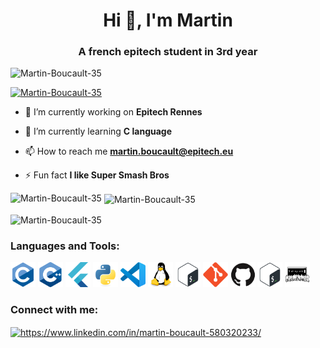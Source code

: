 <h1 align="center">Hi 👋, I'm Martin</h1>
<h3 align="center">A french epitech student in 3rd year</h3>

<p align="left"> <img src="https://komarev.com/ghpvc/?username=Martin-Boucault-35&label=Profile%20views&color=0e75b6&style=flat" alt="Martin-Boucault-35" /> </p>

<p align="left"> <a href="https://github.com/ryo-ma/github-profile-trophy"><img src="https://github-profile-trophy.vercel.app/?username=Martin-Boucault-35" alt="Martin-Boucault-35" /></a> </p>

- 🔭 I’m currently working on **Epitech Rennes**

- 🌱 I’m currently learning **C language**

- 📫 How to reach me **martin.boucault@epitech.eu**

- ⚡ Fun fact **I like Super Smash Bros**


<p><img align="left" src="https://github-readme-stats.vercel.app/api/top-langs?username=Martin-Boucault-35&show_icons=true&locale=en&layout=compact" alt="Martin-Boucault-35" /></p>

<p>&nbsp;<img align="center" src="https://github-readme-stats.vercel.app/api?username=Martin-Boucault-35&show_icons=true&locale=en" alt="Martin-Boucault-35" /></p>

<p><img align="center" src="https://github-readme-streak-stats.herokuapp.com/?user=Martin-Boucault-35&" alt="Martin-Boucault-35" /></p>

<h3 align="left">Languages and Tools:</h3>
<p align="left"> 
<img src="https://raw.githubusercontent.com/devicons/devicon/master/icons/c/c-original.svg" alt="c" width="40" height="40"/>
<img src="https://raw.githubusercontent.com/devicons/devicon/master/icons/cplusplus/cplusplus-original.svg" alt="cplusplus" width="40" height="40"/>
<img src="https://raw.githubusercontent.com/devicons/devicon/master/icons/flutter/flutter-original.svg" alt="c" width="40" height="40"/>
<img src="https://raw.githubusercontent.com/devicons/devicon/master/icons/python/python-original.svg" alt="python" width="40" height="40"/>
<img src="https://raw.githubusercontent.com/devicons/devicon/master/icons/vscode/vscode-original.svg" alt="vscode" width="40" height="40"/>
<img src="https://raw.githubusercontent.com/devicons/devicon/master/icons/linux/linux-original.svg" alt="linux" width="40" height="40"/>
<img src="https://raw.githubusercontent.com/devicons/devicon/master/icons/bash/bash-original.svg" alt="bash" width="40" height="40"/>
<img src="https://raw.githubusercontent.com/devicons/devicon/master/icons/git/git-original.svg" alt="git" width="40" height="40"/>
<img src="https://raw.githubusercontent.com/devicons/devicon/master/icons/github/github-original.svg" alt="github" width="40" height="40"/>
<img src="https://raw.githubusercontent.com/devicons/devicon/master/icons/bash/bash-original.svg" alt="cplusplus" width="40" height="40"/>
<img src="https://raw.githubusercontent.com/devicons/devicon/master/icons/ohmyzsh/ohmyzsh-original.svg" alt="ohmyzsh" width="40" height="40"/>
</p>

<h3 align="left">Connect with me:</h3>
<p align="left">
<a href="https://www.linkedin.com/in/martin-boucault-580320233/" target="blank"><img align="center" src="https://raw.githubusercontent.com/rahuldkjain/github-profile-readme-generator/master/src/images/icons/Social/linked-in-alt.svg" alt="https://www.linkedin.com/in/martin-boucault-580320233/" height="30" width="40" /></a>
</p>
